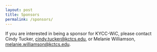 ```yaml
---
layout: post
title: Sponsors
permalink: /sponsors/
---
```

<div class="col-md-12">
  <p>If you are interested in being a sponsor for KYCC-WiC, please contact Cindy Tucker, <a href="mailto:cindy.tucker@kctcs.edu">cindy.tucker@kctcs.edu</a>, or Melanie Williamson, <a href="mailto:melanie.williamson@kctcs.edu">melanie.williamson@kctcs.edu</a>.
  </p>
</div>